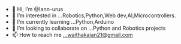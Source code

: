 - 👋 Hi, I’m @Iann-urus
- 👀 I’m interested in ...Robotics,Python,Web dev,AI,Microcontrollers.
- 🌱 I’m currently learning ...Python,Arduino
- 💞️ I’m looking to collaborate on ...Python and Robotics projects
- 📫 How to reach me ...waithakaian21@gmail.com


